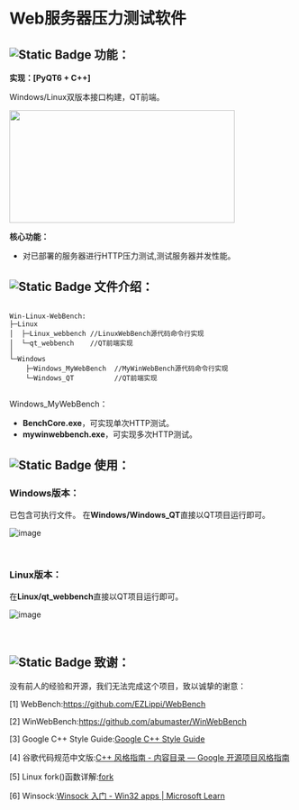 # Web服务器压力测试软件

## ![Static Badge](https://img.shields.io/badge/Function-功能-blue) 功能：
**实现：[PyQT6 + C++]**

Windows/Linux双版本接口构建，QT前端。

<img src="https://github.com/user-attachments/assets/f55e1ce2-3358-445b-93f6-ed78dc53ac5e"  width=400 height=200/>



**核心功能：**

- 对已部署的服务器进行HTTP压力测试,测试服务器并发性能。



## ![Static Badge](https://img.shields.io/badge/Intro-文件介绍-green) 文件介绍：

```

Win-Linux-WebBench:
├─Linux
│  ├─Linux_webbench //LinuxWebBench源代码命令行实现
│  └─qt_webbench    //QT前端实现
│     
└─Windows
    ├─Windows_MyWebBench  //MyWinWebBench源代码命令行实现
    └─Windows_QT          //QT前端实现


```
Windows_MyWebBench：
- **BenchCore.exe**，可实现单次HTTP测试。
- **mywinwebbench.exe**，可实现多次HTTP测试。




## ![Static Badge](https://img.shields.io/badge/Use-使用-red) 使用：

### Windows版本：
已包含可执行文件。
在**Windows/Windows_QT**直接以QT项目运行即可。

![image](https://github.com/user-attachments/assets/943e3d7b-29bc-4e98-a9dc-3433153ece2e)


<br />

### Linux版本：
在**Linux/qt_webbench**直接以QT项目运行即可。

![image](https://github.com/user-attachments/assets/9ab68bf5-12e2-4322-a916-58a22123ddcc)

<br />
 
## ![Static Badge](https://img.shields.io/badge/Thanks-致谢-yellow)  致谢：


没有前人的经验和开源，我们无法完成这个项目，致以诚挚的谢意：

[1] WebBench:https://github.com/EZLippi/WebBench

[2] WinWebBench:https://github.com/abumaster/WinWebBench

[3] Google C++ Style Guide:[Google C++ Style Guide](https://google.github.io/styleguide/cppguide.html)

[4] 谷歌代码规范中文版:[C++ 风格指南 - 内容目录 — Google 开源项目风格指南](https://zh-google-styleguide.readthedocs.io/en/latest/google-cpp-styleguide/contents.html)

[5] Linux fork()函数详解:[fork](https://pubs.opengroup.org/onlinepubs/009695399/functions/fork.html)

[6] Winsock:[Winsock 入门 - Win32 apps | Microsoft Learn](https://learn.microsoft.com/zh-cn/windows/win32/winsock/getting-started-with-winsock)

